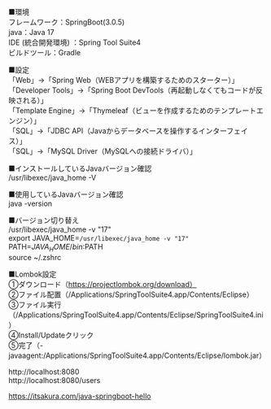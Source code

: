 ■環境<br>
フレームワーク：SpringBoot(3.0.5)<br>
java：Java 17<br>
IDE (統合開発環境) ：Spring Tool Suite4<br>
ビルドツール：Gradle<br>

■設定<br>
「Web」→「Spring Web（WEBアプリを構築するためのスターター）」<br>
「Developer Tools」→「Spring Boot DevTools（再起動しなくてもコードが反映される）」<br>
「Template Engine」→「Thymeleaf（ビューを作成するためのテンプレートエンジン）」<br>
「SQL」→「JDBC API（Javaからデータベースを操作するインターフェイス）」<br>
「SQL」→「MySQL Driver（MySQLへの接続ドライバ）」<br>

■インストールしているJavaバージョン確認<br>
/usr/libexec/java_home -V<br>

■使用しているJavaバージョン確認<br>
java -version<br>

■バージョン切り替え<br>
/usr/libexec/java_home -v "17"<br>
export JAVA_HOME=`/usr/libexec/java_home -v "17"`<br>
PATH=$JAVA_HOME/bin:$PATH<br>
source ~/.zshrc<br>

■Lombok設定<br>
①ダウンロード（https://projectlombok.org/download）<br>
②ファイル配置（/Applications/SpringToolSuite4.app/Contents/Eclipse）<br>
③ファイル実行（/Applications/SpringToolSuite4.app/Contents/Eclipse/SpringToolSuite4.ini）<br>
④Install/Updateクリック<br>
⑤完了（-javaagent:/Applications/SpringToolSuite4.app/Contents/Eclipse/lombok.jar）<br>

http://localhost:8080<br>
http://localhost:8080/users<br>

https://itsakura.com/java-springboot-hello<br>